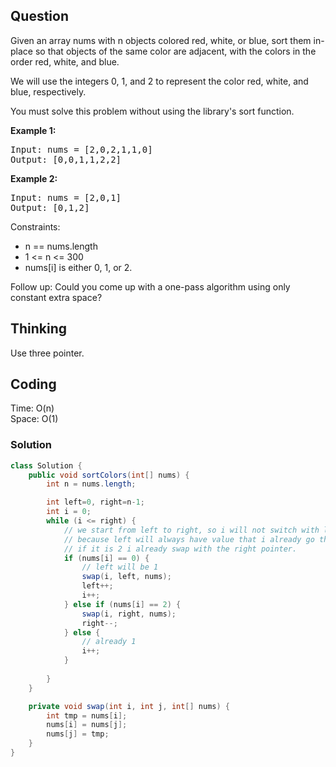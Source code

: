 ## Question
Given an array nums with n objects colored red, white, or blue, sort them in-place so that objects of the same color are adjacent, with the colors in the order red, white, and blue.  
  
We will use the integers 0, 1, and 2 to represent the color red, white, and blue, respectively.  
  
You must solve this problem without using the library's sort function.  
    
**Example 1:**
<pre>
Input: nums = [2,0,2,1,1,0]
Output: [0,0,1,1,2,2]
</pre>

**Example 2:**
<pre>
Input: nums = [2,0,1]
Output: [0,1,2]
</pre>

Constraints:
* n == nums.length
* 1 <= n <= 300
* nums[i] is either 0, 1, or 2.

Follow up: Could you come up with a one-pass algorithm using only constant extra space?

## Thinking
Use three pointer.

## Coding
Time: O(n)  
Space: O(1)
### Solution
```java
class Solution {
    public void sortColors(int[] nums) {
        int n = nums.length;

        int left=0, right=n-1;
        int i = 0;
        while (i <= right) {
            // we start from left to right, so i will not switch with left that has value 2
            // because left will always have value that i already go through
            // if it is 2 i already swap with the right pointer.
            if (nums[i] == 0) {
                // left will be 1
                swap(i, left, nums);
                left++;
                i++;
            } else if (nums[i] == 2) {
                swap(i, right, nums);
                right--;
            } else {
                // already 1
                i++;
            }
            
        }
    }

    private void swap(int i, int j, int[] nums) {
        int tmp = nums[i];
        nums[i] = nums[j];
        nums[j] = tmp;
    }
}
```